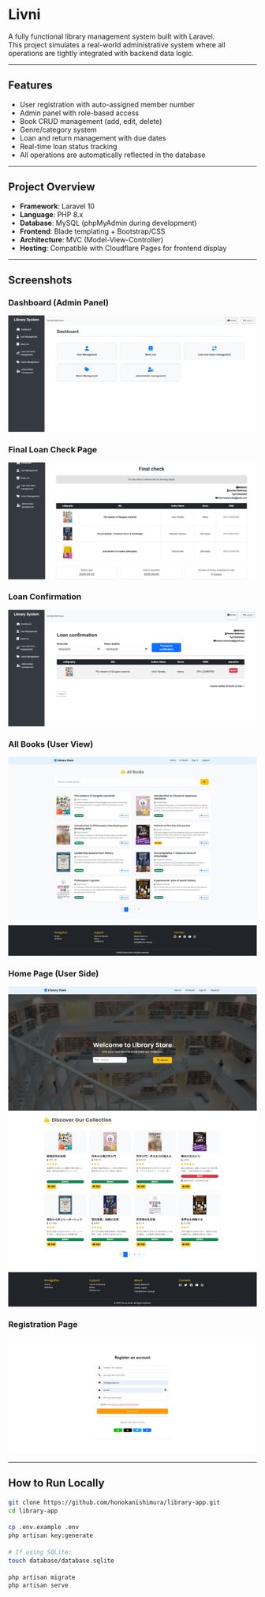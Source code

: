 # Livni

A fully functional library management system built with Laravel.  
This project simulates a real-world administrative system where all operations are tightly integrated with backend data logic.


---

## Features

- User registration with auto-assigned member number
- Admin panel with role-based access
- Book CRUD management (add, edit, delete)
- Genre/category system
- Loan and return management with due dates
- Real-time loan status tracking
- All operations are automatically reflected in the database

---

## Project Overview

- **Framework**: Laravel 10
- **Language**: PHP 8.x
- **Database**: MySQL (phpMyAdmin during development)
- **Frontend**: Blade templating + Bootstrap/CSS
- **Architecture**: MVC (Model-View-Controller)
- **Hosting**: Compatible with Cloudflare Pages for frontend display

---



## Screenshots

### Dashboard (Admin Panel)
![Dashboard](./public/images/admin.png)

### Final Loan Check Page
![Final Check](./public/images/admin-final.png)

### Loan Confirmation
![Loan](./public/images/admin-loan.png)

### All Books (User View)
![Books](./public/images/github-allbook.png)

### Home Page (User Side)
![Home](./public/images/github-home.png)

### Registration Page
![Register](./public/images/github-register.png)

---

## How to Run Locally

```bash
git clone https://github.com/honokanishimura/library-app.git
cd library-app

cp .env.example .env
php artisan key:generate

# If using SQLite:
touch database/database.sqlite

php artisan migrate
php artisan serve
